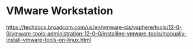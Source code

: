 # VMware Workstation

<https://techdocs.broadcom.com/us/en/vmware-cis/vsphere/tools/12-0-0/vmware-tools-administration-12-0-0/installing-vmware-tools/manually-install-vmware-tools-on-linux.html>

